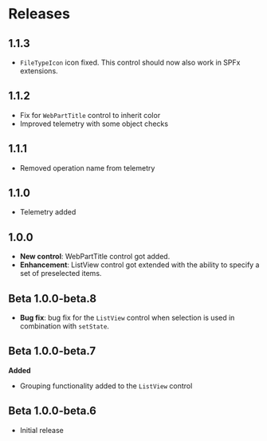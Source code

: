 # Releases

## 1.1.3

- `FileTypeIcon` icon fixed. This control should now also work in SPFx extensions.

## 1.1.2

- Fix for `WebPartTitle` control to inherit color
- Improved telemetry with some object checks

## 1.1.1

- Removed operation name from telemetry

## 1.1.0

- Telemetry added

## 1.0.0
- **New control**: WebPartTitle control got added.
- **Enhancement**: ListView control got extended with the ability to specify a set of preselected items.

## Beta 1.0.0-beta.8
- **Bug fix**: bug fix for the `ListView` control when selection is used in combination with `setState`.

## Beta 1.0.0-beta.7
**Added**
- Grouping functionality added to the `ListView` control

## Beta 1.0.0-beta.6
- Initial release
